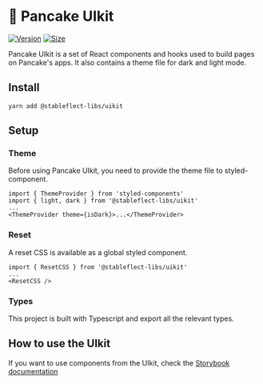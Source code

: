 # 🥞 Pancake UIkit

[![Version](https://img.shields.io/npm/v/@stableflect-libs/uikit)](https://www.npmjs.com/package/@stableflect-libs/uikit) [![Size](https://img.shields.io/bundlephobia/min/@stableflect-libs/uikit)](https://www.npmjs.com/package/@stableflect-libs/uikit)

Pancake UIkit is a set of React components and hooks used to build pages on Pancake's apps. It also contains a theme file for dark and light mode.

## Install

`yarn add @stableflect-libs/uikit`

## Setup

### Theme

Before using Pancake UIkit, you need to provide the theme file to styled-component.

```
import { ThemeProvider } from 'styled-components'
import { light, dark } from '@stableflect-libs/uikit'
...
<ThemeProvider theme={isDark}>...</ThemeProvider>
```

### Reset

A reset CSS is available as a global styled component.

```
import { ResetCSS } from '@stableflect-libs/uikit'
...
<ResetCSS />
```

### Types

This project is built with Typescript and export all the relevant types.

## How to use the UIkit

If you want to use components from the UIkit, check the [Storybook documentation](https://pancakeswap.github.io/pancake-uikit/)
